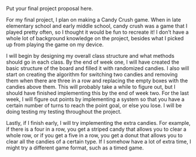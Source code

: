 Put your final project proposal here.

For my final project, I plan on making a Candy Crush game. When in late elementary school and early middle school, candy
crush was a game that I played pretty often, so I thought it would be fun to recreate it! I don’t have a whole lot of
background knowledge on the project, besides what I picked up from playing the game on my device.

I will begin by designing my overall class structure and what methods should go in each class. By the end of week one, I
will have created the basic structure of the board and filled it with randomized candies. I also will start on creating
the algorithm for switching two candies and removing them when there are three in a row and replacing the empty boxes
with the candies above them. This will probably take a while to figure out, but I should have finished implementing this
by the end of week two. For the last week, I will figure out points by implementing a system so that you have a certain
number of turns to reach the point goal, or else you lose. I will be doing testing my testing throughout the project.

Lastly, if I finish early, I will try implementing the extra candies. For example, if there is a four in a row, you get
a striped candy that allows you to clear a whole row, or if you get a five in a row, you get a donut that allows you to
clear all the candies of a certain type. If I somehow have a lot of extra time, I might try a different game format,
such as a timed game. 
